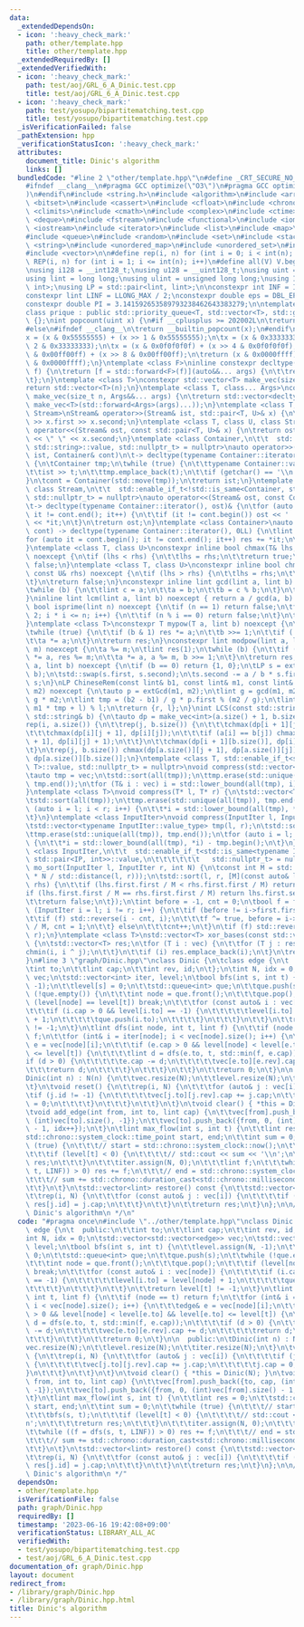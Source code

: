 ```yaml
---
data:
  _extendedDependsOn:
  - icon: ':heavy_check_mark:'
    path: other/template.hpp
    title: other/template.hpp
  _extendedRequiredBy: []
  _extendedVerifiedWith:
  - icon: ':heavy_check_mark:'
    path: test/aoj/GRL_6_A_Dinic.test.cpp
    title: test/aoj/GRL_6_A_Dinic.test.cpp
  - icon: ':heavy_check_mark:'
    path: test/yosupo/bipartitematching.test.cpp
    title: test/yosupo/bipartitematching.test.cpp
  _isVerificationFailed: false
  _pathExtension: hpp
  _verificationStatusIcon: ':heavy_check_mark:'
  attributes:
    document_title: Dinic's algorithm
    links: []
  bundledCode: "#line 2 \"other/template.hpp\"\n#define _CRT_SECURE_NO_WARNINGS\n\
    #ifndef __clang__\n#pragma GCC optimize(\"O3\")\n#pragma GCC optimize(\"unroll-loops\"\
    )\n#endif\n#include <string.h>\n#include <algorithm>\n#include <array>\n#include\
    \ <bitset>\n#include <cassert>\n#include <cfloat>\n#include <chrono>\n#include\
    \ <climits>\n#include <cmath>\n#include <complex>\n#include <ctime>\n#include\
    \ <deque>\n#include <fstream>\n#include <functional>\n#include <iomanip>\n#include\
    \ <iostream>\n#include <iterator>\n#include <list>\n#include <map>\n#include <memory>\n\
    #include <queue>\n#include <random>\n#include <set>\n#include <stack>\n#include\
    \ <string>\n#include <unordered_map>\n#include <unordered_set>\n#include <utility>\n\
    #include <vector>\n\n#define rep(i, n) for (int i = 0; i < int(n); i++)\n#define\
    \ REP(i, n) for (int i = 1; i <= int(n); i++)\n#define all(V) V.begin(), V.end()\n\
    \nusing i128 = __int128_t;\nusing u128 = __uint128_t;\nusing uint = unsigned int;\n\
    using lint = long long;\nusing ulint = unsigned long long;\nusing IP = std::pair<int,\
    \ int>;\nusing LP = std::pair<lint, lint>;\n\nconstexpr int INF = INT_MAX / 2;\n\
    constexpr lint LINF = LLONG_MAX / 2;\nconstexpr double eps = DBL_EPSILON * 10;\n\
    constexpr double PI = 3.141592653589793238462643383279;\n\ntemplate <class T>\n\
    class prique : public std::priority_queue<T, std::vector<T>, std::greater<T>>\
    \ {};\nint popcount(uint x) {\n#if __cplusplus >= 202002L\n\treturn std::popcount(x);\n\
    #else\n#ifndef __clang__\n\treturn __builtin_popcount(x);\n#endif\n#endif\n\t\
    x = (x & 0x55555555) + (x >> 1 & 0x55555555);\n\tx = (x & 0x33333333) + (x >>\
    \ 2 & 0x33333333);\n\tx = (x & 0x0f0f0f0f) + (x >> 4 & 0x0f0f0f0f);\n\tx = (x\
    \ & 0x00ff00ff) + (x >> 8 & 0x00ff00ff);\n\treturn (x & 0x0000ffff) + (x >> 16\
    \ & 0x0000ffff);\n}\ntemplate <class F>\ninline constexpr decltype(auto) lambda_fix(F&&\
    \ f) {\n\treturn [f = std::forward<F>(f)](auto&&... args) {\n\t\treturn f(f, std::forward<decltype(args)>(args)...);\n\
    \t};\n}\ntemplate <class T>\nconstexpr std::vector<T> make_vec(size_t n) {\n\t\
    return std::vector<T>(n);\n}\ntemplate <class T, class... Args>\nconstexpr auto\
    \ make_vec(size_t n, Args&&... args) {\n\treturn std::vector<decltype(make_vec<T>(args...))>(n,\
    \ make_vec<T>(std::forward<Args>(args)...));\n}\ntemplate <class T, class U, class\
    \ Stream>\nStream& operator>>(Stream& ist, std::pair<T, U>& x) {\n\treturn ist\
    \ >> x.first >> x.second;\n}\ntemplate <class T, class U, class Stream>\nStream&\
    \ operator<<(Stream& ost, const std::pair<T, U>& x) {\n\treturn ost << x.first\
    \ << \" \" << x.second;\n}\ntemplate <class Container,\n\t\t  std::enable_if_t<!std::is_same<Container,\
    \ std::string>::value, std::nullptr_t> = nullptr>\nauto operator>>(std::istream&\
    \ ist, Container& cont)\n\t-> decltype(typename Container::iterator(), std::cin)&\
    \ {\n\tContainer tmp;\n\twhile (true) {\n\t\ttypename Container::value_type t;\n\
    \t\tist >> t;\n\t\ttmp.emplace_back(t);\n\t\tif (getchar() == '\\n') break;\n\t\
    }\n\tcont = Container(std::move(tmp));\n\treturn ist;\n}\ntemplate <class Container,\
    \ class Stream,\n\t\t  std::enable_if_t<!std::is_same<Container, std::string>::value,\
    \ std::nullptr_t> = nullptr>\nauto operator<<(Stream& ost, const Container& cont)\n\
    \t-> decltype(typename Container::iterator(), ost)& {\n\tfor (auto it = cont.begin();\
    \ it != cont.end(); it++) {\n\t\tif (it != cont.begin()) ost << ' ';\n\t\tost\
    \ << *it;\n\t}\n\treturn ost;\n}\ntemplate <class Container>\nauto sum(const Container&\
    \ cont) -> decltype(typename Container::iterator(), 0LL) {\n\tlint res = 0;\n\t\
    for (auto it = cont.begin(); it != cont.end(); it++) res += *it;\n\treturn res;\n\
    }\ntemplate <class T, class U>\nconstexpr inline bool chmax(T& lhs, const U& rhs)\
    \ noexcept {\n\tif (lhs < rhs) {\n\t\tlhs = rhs;\n\t\treturn true;\n\t}\n\treturn\
    \ false;\n}\ntemplate <class T, class U>\nconstexpr inline bool chmin(T& lhs,\
    \ const U& rhs) noexcept {\n\tif (lhs > rhs) {\n\t\tlhs = rhs;\n\t\treturn true;\n\
    \t}\n\treturn false;\n}\nconstexpr inline lint gcd(lint a, lint b) noexcept {\n\
    \twhile (b) {\n\t\tlint c = a;\n\t\ta = b;\n\t\tb = c % b;\n\t}\n\treturn a;\n\
    }\ninline lint lcm(lint a, lint b) noexcept { return a / gcd(a, b) * b; }\nconstexpr\
    \ bool isprime(lint n) noexcept {\n\tif (n == 1) return false;\n\tfor (int i =\
    \ 2; i * i <= n; i++) {\n\t\tif (n % i == 0) return false;\n\t}\n\treturn true;\n\
    }\ntemplate <class T>\nconstexpr T mypow(T a, lint b) noexcept {\n\tT res(1);\n\
    \twhile (true) {\n\t\tif (b & 1) res *= a;\n\t\tb >>= 1;\n\t\tif (!b) break;\n\
    \t\ta *= a;\n\t}\n\treturn res;\n}\nconstexpr lint modpow(lint a, lint b, lint\
    \ m) noexcept {\n\ta %= m;\n\tlint res(1);\n\twhile (b) {\n\t\tif (b & 1) res\
    \ *= a, res %= m;\n\t\ta *= a, a %= m, b >>= 1;\n\t}\n\treturn res;\n}\nLP extGcd(lint\
    \ a, lint b) noexcept {\n\tif (b == 0) return {1, 0};\n\tLP s = extGcd(b, a %\
    \ b);\n\tstd::swap(s.first, s.second);\n\ts.second -= a / b * s.first;\n\treturn\
    \ s;\n}\nLP ChineseRem(const lint& b1, const lint& m1, const lint& b2, const lint&\
    \ m2) noexcept {\n\tauto p = extGcd(m1, m2);\n\tlint g = gcd(m1, m2), l = m1 /\
    \ g * m2;\n\tlint tmp = (b2 - b1) / g * p.first % (m2 / g);\n\tlint r = (b1 +\
    \ m1 * tmp + l) % l;\n\treturn {r, l};\n}\nint LCS(const std::string& a, const\
    \ std::string& b) {\n\tauto dp = make_vec<int>(a.size() + 1, b.size() + 1);\n\t\
    rep(i, a.size()) {\n\t\trep(j, b.size()) {\n\t\t\tchmax(dp[i + 1][j], dp[i][j]);\n\
    \t\t\tchmax(dp[i][j + 1], dp[i][j]);\n\t\t\tif (a[i] == b[j]) chmax(dp[i + 1][j\
    \ + 1], dp[i][j] + 1);\n\t\t}\n\t\tchmax(dp[i + 1][b.size()], dp[i][b.size()]);\n\
    \t}\n\trep(j, b.size()) chmax(dp[a.size()][j + 1], dp[a.size()][j]);\n\treturn\
    \ dp[a.size()][b.size()];\n}\ntemplate <class T, std::enable_if_t<std::is_convertible<int,\
    \ T>::value, std::nullptr_t> = nullptr>\nvoid compress(std::vector<T>& vec) {\n\
    \tauto tmp = vec;\n\tstd::sort(all(tmp));\n\ttmp.erase(std::unique(all(tmp)),\
    \ tmp.end());\n\tfor (T& i : vec) i = std::lower_bound(all(tmp), i) - tmp.begin();\n\
    }\ntemplate <class T>\nvoid compress(T* l, T* r) {\n\tstd::vector<T> tmp(l, r);\n\
    \tstd::sort(all(tmp));\n\ttmp.erase(std::unique(all(tmp)), tmp.end());\n\tfor\
    \ (auto i = l; i < r; i++) {\n\t\t*i = std::lower_bound(all(tmp), *i) - tmp.begin();\n\
    \t}\n}\ntemplate <class InputIter>\nvoid compress(InputIter l, InputIter r) {\n\
    \tstd::vector<typename InputIter::value_type> tmp(l, r);\n\tstd::sort(all(tmp));\n\
    \ttmp.erase(std::unique(all(tmp)), tmp.end());\n\tfor (auto i = l; i < r; i++)\
    \ {\n\t\t*i = std::lower_bound(all(tmp), *i) - tmp.begin();\n\t}\n}\ntemplate\
    \ <class InputIter,\n\t\t  std::enable_if_t<std::is_same<typename InputIter::value_type,\
    \ std::pair<IP, int>>::value,\n\t\t\t\t\t\t   std::nullptr_t> = nullptr>\nvoid\
    \ mo_sort(InputIter l, InputIter r, int N) {\n\tconst int M = std::max(1.0, std::sqrt(lint(N)\
    \ * N / std::distance(l, r)));\n\tstd::sort(l, r, [M](const auto& lhs, const auto&\
    \ rhs) {\n\t\tif (lhs.first.first / M < rhs.first.first / M) return true;\n\t\t\
    if (lhs.first.first / M == rhs.first.first / M) return lhs.first.second < rhs.first.second;\n\
    \t\treturn false;\n\t});\n\tint before = -1, cnt = 0;\n\tbool f = false;\n\tfor\
    \ (InputIter i = l; i != r; i++) {\n\t\tif (before != i->first.first / M) {\n\t\
    \t\tif (f) std::reverse(i - cnt, i);\n\t\t\tf ^= true, before = i->first.first\
    \ / M, cnt = 1;\n\t\t} else\n\t\t\tcnt++;\n\t}\n\tif (f) std::reverse(r - cnt,\
    \ r);\n}\ntemplate <class T>\nstd::vector<T> xor_bases(const std::vector<T>& vec)\
    \ {\n\tstd::vector<T> res;\n\tfor (T i : vec) {\n\t\tfor (T j : res) {\n\t\t\t\
    chmin(i, i ^ j);\n\t\t}\n\t\tif (i) res.emplace_back(i);\n\t}\n\treturn res;\n\
    }\n#line 3 \"graph/Dinic.hpp\"\nclass Dinic {\n\tclass edge {\n\t  public:\n\t\
    \tint to;\n\t\tlint cap;\n\t\tint rev, id;\n\t};\n\tint N, idx = 0;\n\tstd::vector<std::vector<edge>>\
    \ vec;\n\tstd::vector<int> iter, level;\n\tbool bfs(int s, int t) {\n\t\tlevel.assign(N,\
    \ -1);\n\t\tlevel[s] = 0;\n\t\tstd::queue<int> que;\n\t\tque.push(s);\n\t\twhile\
    \ (!que.empty()) {\n\t\t\tint node = que.front();\n\t\t\tque.pop();\n\t\t\tif\
    \ (level[node] == level[t]) break;\n\t\t\tfor (const auto& i : vec[node]) {\n\t\
    \t\t\tif (i.cap > 0 && level[i.to] == -1) {\n\t\t\t\t\tlevel[i.to] = level[node]\
    \ + 1;\n\t\t\t\t\tque.push(i.to);\n\t\t\t\t}\n\t\t\t}\n\t\t}\n\t\treturn level[t]\
    \ != -1;\n\t}\n\tlint dfs(int node, int t, lint f) {\n\t\tif (node == t) return\
    \ f;\n\t\tfor (int& i = iter[node]; i < vec[node].size(); i++) {\n\t\t\tedge&\
    \ e = vec[node][i];\n\t\t\tif (e.cap > 0 && level[node] < level[e.to] && level[e.to]\
    \ <= level[t]) {\n\t\t\t\tlint d = dfs(e.to, t, std::min(f, e.cap));\n\t\t\t\t\
    if (d > 0) {\n\t\t\t\t\te.cap -= d;\n\t\t\t\t\tvec[e.to][e.rev].cap += d;\n\t\t\
    \t\t\treturn d;\n\t\t\t\t}\n\t\t\t}\n\t\t}\n\t\treturn 0;\n\t}\n\n  public:\n\t\
    Dinic(int n) : N(n) {\n\t\tvec.resize(N);\n\t\tlevel.resize(N);\n\t\titer.resize(N);\n\
    \t}\n\tvoid reset() {\n\t\trep(i, N) {\n\t\t\tfor (auto& j : vec[i]) {\n\t\t\t\
    \tif (j.id != -1) {\n\t\t\t\t\tvec[j.to][j.rev].cap += j.cap;\n\t\t\t\t\tj.cap\
    \ = 0;\n\t\t\t\t}\n\t\t\t}\n\t\t}\n\t}\n\tvoid clear() { *this = Dinic(N); }\n\
    \tvoid add_edge(int from, int to, lint cap) {\n\t\tvec[from].push_back({to, cap,\
    \ (int)vec[to].size(), -1});\n\t\tvec[to].push_back({from, 0, (int)vec[from].size()\
    \ - 1, idx++});\n\t}\n\tlint max_flow(int s, int t) {\n\t\tlint res = 0;\n\t\t\
    std::chrono::system_clock::time_point start, end;\n\t\tint sum = 0;\n\t\twhile\
    \ (true) {\n\t\t\t// start = std::chrono::system_clock::now();\n\t\t\tbfs(s, t);\n\
    \t\t\tif (level[t] < 0) {\n\t\t\t\t// std::cout << sum << '\\n';\n\t\t\t\treturn\
    \ res;\n\t\t\t}\n\t\t\titer.assign(N, 0);\n\t\t\tlint f;\n\t\t\twhile ((f = dfs(s,\
    \ t, LINF)) > 0) res += f;\n\t\t\t// end = std::chrono::system_clock::now();\n\
    \t\t\t// sum += std::chrono::duration_cast<std::chrono::milliseconds>(end - start).count();\n\
    \t\t}\n\t}\n\tstd::vector<lint> restore() const {\n\t\tstd::vector<lint> res(idx);\n\
    \t\trep(i, N) {\n\t\t\tfor (const auto& j : vec[i]) {\n\t\t\t\tif (j.id != -1)\
    \ res[j.id] = j.cap;\n\t\t\t}\n\t\t}\n\t\treturn res;\n\t}\n};\n\n/**\n * @title\
    \ Dinic's algorithm\n */\n"
  code: "#pragma once\n#include \"../other/template.hpp\"\nclass Dinic {\n\tclass\
    \ edge {\n\t  public:\n\t\tint to;\n\t\tlint cap;\n\t\tint rev, id;\n\t};\n\t\
    int N, idx = 0;\n\tstd::vector<std::vector<edge>> vec;\n\tstd::vector<int> iter,\
    \ level;\n\tbool bfs(int s, int t) {\n\t\tlevel.assign(N, -1);\n\t\tlevel[s] =\
    \ 0;\n\t\tstd::queue<int> que;\n\t\tque.push(s);\n\t\twhile (!que.empty()) {\n\
    \t\t\tint node = que.front();\n\t\t\tque.pop();\n\t\t\tif (level[node] == level[t])\
    \ break;\n\t\t\tfor (const auto& i : vec[node]) {\n\t\t\t\tif (i.cap > 0 && level[i.to]\
    \ == -1) {\n\t\t\t\t\tlevel[i.to] = level[node] + 1;\n\t\t\t\t\tque.push(i.to);\n\
    \t\t\t\t}\n\t\t\t}\n\t\t}\n\t\treturn level[t] != -1;\n\t}\n\tlint dfs(int node,\
    \ int t, lint f) {\n\t\tif (node == t) return f;\n\t\tfor (int& i = iter[node];\
    \ i < vec[node].size(); i++) {\n\t\t\tedge& e = vec[node][i];\n\t\t\tif (e.cap\
    \ > 0 && level[node] < level[e.to] && level[e.to] <= level[t]) {\n\t\t\t\tlint\
    \ d = dfs(e.to, t, std::min(f, e.cap));\n\t\t\t\tif (d > 0) {\n\t\t\t\t\te.cap\
    \ -= d;\n\t\t\t\t\tvec[e.to][e.rev].cap += d;\n\t\t\t\t\treturn d;\n\t\t\t\t}\n\
    \t\t\t}\n\t\t}\n\t\treturn 0;\n\t}\n\n  public:\n\tDinic(int n) : N(n) {\n\t\t\
    vec.resize(N);\n\t\tlevel.resize(N);\n\t\titer.resize(N);\n\t}\n\tvoid reset()\
    \ {\n\t\trep(i, N) {\n\t\t\tfor (auto& j : vec[i]) {\n\t\t\t\tif (j.id != -1)\
    \ {\n\t\t\t\t\tvec[j.to][j.rev].cap += j.cap;\n\t\t\t\t\tj.cap = 0;\n\t\t\t\t\
    }\n\t\t\t}\n\t\t}\n\t}\n\tvoid clear() { *this = Dinic(N); }\n\tvoid add_edge(int\
    \ from, int to, lint cap) {\n\t\tvec[from].push_back({to, cap, (int)vec[to].size(),\
    \ -1});\n\t\tvec[to].push_back({from, 0, (int)vec[from].size() - 1, idx++});\n\
    \t}\n\tlint max_flow(int s, int t) {\n\t\tlint res = 0;\n\t\tstd::chrono::system_clock::time_point\
    \ start, end;\n\t\tint sum = 0;\n\t\twhile (true) {\n\t\t\t// start = std::chrono::system_clock::now();\n\
    \t\t\tbfs(s, t);\n\t\t\tif (level[t] < 0) {\n\t\t\t\t// std::cout << sum << '\\\
    n';\n\t\t\t\treturn res;\n\t\t\t}\n\t\t\titer.assign(N, 0);\n\t\t\tlint f;\n\t\
    \t\twhile ((f = dfs(s, t, LINF)) > 0) res += f;\n\t\t\t// end = std::chrono::system_clock::now();\n\
    \t\t\t// sum += std::chrono::duration_cast<std::chrono::milliseconds>(end - start).count();\n\
    \t\t}\n\t}\n\tstd::vector<lint> restore() const {\n\t\tstd::vector<lint> res(idx);\n\
    \t\trep(i, N) {\n\t\t\tfor (const auto& j : vec[i]) {\n\t\t\t\tif (j.id != -1)\
    \ res[j.id] = j.cap;\n\t\t\t}\n\t\t}\n\t\treturn res;\n\t}\n};\n\n/**\n * @title\
    \ Dinic's algorithm\n */"
  dependsOn:
  - other/template.hpp
  isVerificationFile: false
  path: graph/Dinic.hpp
  requiredBy: []
  timestamp: '2023-06-16 19:42:08+09:00'
  verificationStatus: LIBRARY_ALL_AC
  verifiedWith:
  - test/yosupo/bipartitematching.test.cpp
  - test/aoj/GRL_6_A_Dinic.test.cpp
documentation_of: graph/Dinic.hpp
layout: document
redirect_from:
- /library/graph/Dinic.hpp
- /library/graph/Dinic.hpp.html
title: Dinic's algorithm
---
```

